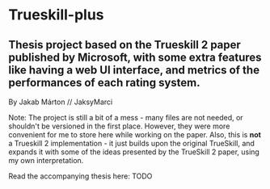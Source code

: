 # Trueskill-plus
## Thesis project based on the Trueskill 2 paper published by Microsoft, with some extra features like having a web UI interface, and metrics of the performances of each rating system.
By Jakab Márton // JaksyMarci

Note: The project is still a bit of a mess - many files are not needed, or shouldn't be versioned in the first place. However, they were more convenient for me to store here while working on the paper.
Also, this is **not** a Trueskill 2 implementation - it just builds upon the original TrueSkill, and expands it with some of the ideas presented by the TrueSkill 2 paper, using my own interpretation.

Read the accompanying thesis here: TODO
